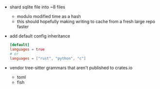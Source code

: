 - shard sqlite file into ~8 files
  - modulo modified time as a hash
  - this should hopefully making writing to cache from a fresh large repo faster

- add default config inheritance
  ```toml
  [default]
  languages = true
  # or
  languages = ["rust", "python", "c"]
  ```

- vendor tree-sitter grammars that aren't published to crates.io
  - toml
  - fish
